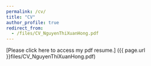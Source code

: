 ```yaml
---
permalink: /cv/
title: "CV"
author_profile: true
redirect_from: 
  - /files/CV_NguyenThiXuanHong.pdf
---
```

[Please click here to access my pdf resume.] ({{ page.url }}files/CV_NguyenThiXuanHong.pdf)